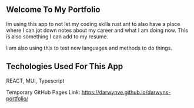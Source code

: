 ## Welcome To My Portfolio
Im using this app to not let my coding skills rust ant to also have a place where I can jot down notes about my career and what I am doing now. This is also something I can add to my resume.

I am also using this to test new languages and methods to do things.

## Techologies Used For This App
REACT, MUI, Typescript

Temporary GitHub Pages Link: https://darwynve.github.io/darwyns-portfolio/
